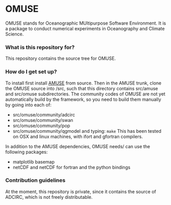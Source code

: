 # OMUSE #

OMUSE stands for Oceanographic MUltipurpose Software Environment. It is a package to conduct numerical
experiments in Oceanography and Climate Science.

### What is this repository for? ###

This repository contains the source tree for OMUSE. 

### How do I get set up? ###

To install first install [AMUSE](www.amusecode.org) from source. Then in the AMUSE trunk, clone the OMUSE
source into /src, such that this directory contains src/amuse and src/omuse subdirectories. The community
codes of OMUSE are not yet automatically build by the framework, so you need to build them manually by going into each of:
* src/omuse/community/adcirc
* src/omuse/community/swan
* src/omuse/community/pop
* src/omuse/community/qgmodel
and typing: `make`
This has been tested on OSX and linux machines, with ifort and gfortran compilers.

In addition to the AMUSE dependencies, OMUSE needs/ can use the following packages:
* matplotlib basemap
* netCDF and netCDF for fortran and the python bindings

### Contribution guidelines ###

At the moment, this repository is private, since it contains the source of ADCIRC, which is not 
freely distributable.